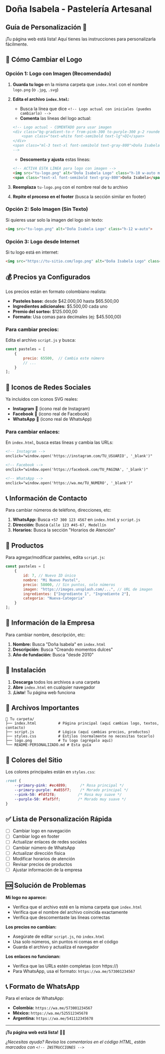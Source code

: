# Doña Isabela - Pastelería Artesanal
## Guía de Personalización 🎂

¡Tu página web está lista! Aquí tienes las instrucciones para personalizarla fácilmente.

## 🎨 Cómo Cambiar el Logo

### Opción 1: Logo con Imagen (Recomendado)

1. **Guarda tu logo** en la misma carpeta que `index.html` con el nombre `logo.png` (o `.jpg`, `.svg`)

2. **Edita el archivo `index.html`:**
   - Busca la línea que dice `<!-- Logo actual con iniciales (puedes cambiarlo) -->`
   - **Comenta** las líneas del logo actual:
   ```html
   <!-- Logo actual - COMENTADO para usar imagen
   <div class="bg-gradient-to-r from-pink-300 to-purple-300 p-2 rounded-full">
       <span class="text-white font-semibold text-lg">DI</span>
   </div>
   <span class="ml-3 text-xl font-semibold text-gray-800">Doña Isabela</span>
   -->
   ```
   
   - **Descomenta y ajusta** estas líneas:
   ```html
   <!-- ACTIVA ESTA LÍNEA para logo con imagen -->
   <img src="tu-logo.png" alt="Doña Isabela Logo" class="h-10 w-auto mr-3">
   <span class="text-xl font-semibold text-gray-800">Doña Isabela</span>
   ```

3. **Reemplaza** `tu-logo.png` con el nombre real de tu archivo

4. **Repite el proceso en el footer** (busca la sección similar en footer)

### Opción 2: Solo Imagen (Sin Texto)

Si quieres usar solo la imagen del logo sin texto:
```html
<img src="tu-logo.png" alt="Doña Isabela Logo" class="h-12 w-auto">
```

### Opción 3: Logo desde Internet

Si tu logo está en internet:
```html
<img src="https://tu-sitio.com/logo.png" alt="Doña Isabela Logo" class="h-10 w-auto mr-3">
```

## 💰 Precios ya Configurados

Los precios están en formato colombiano realista:
- **Pasteles base:** desde $42.000,00 hasta $65.500,00
- **Ingredientes adicionales:** $5.500,00 cada uno
- **Premio del sorteo:** $125.000,00
- **Formato:** Usa comas para decimales (ej: $45.500,00)

### Para cambiar precios:
Edita el archivo `script.js` y busca:
```javascript
const pasteles = [
    {
        precio: 65500,  // Cambia este número
        // ...
    }
];
```

## 📱 Iconos de Redes Sociales

Ya incluidos con iconos SVG reales:
- **Instagram** 📸 (icono real de Instagram)
- **Facebook** 👥 (icono real de Facebook)  
- **WhatsApp** 💬 (icono real de WhatsApp)

### Para cambiar enlaces:
En `index.html`, busca estas líneas y cambia las URLs:
```html
<!-- Instagram -->
onclick="window.open('https://instagram.com/TU_USUARIO', '_blank')"

<!-- Facebook -->
onclick="window.open('https://facebook.com/TU_PAGINA', '_blank')"

<!-- WhatsApp -->
onclick="window.open('https://wa.me/TU_NUMERO', '_blank')"
```

## 📞 Información de Contacto

Para cambiar números de teléfono, direcciones, etc:

1. **WhatsApp:** Busca `+57 300 123 4567` en `index.html` y `script.js`
2. **Dirección:** Busca `Calle 123 #45-67, Medellín`
3. **Horarios:** Busca la sección "Horarios de Atención"

## 🎂 Productos

Para agregar/modificar pasteles, edita `script.js`:
```javascript
const pasteles = [
    {
        id: 7, // Nuevo ID único
        nombre: "Mi Nuevo Pastel",
        precio: 58000, // Sin puntos, solo números
        imagen: "https://images.unsplash.com/...", // URL de imagen
        ingredientes: ["Ingrediente 1", "Ingrediente 2"],
        categoria: "Nueva-Categoria"
    }
];
```

## 🏪 Información de la Empresa

Para cambiar nombre, descripción, etc:

1. **Nombre:** Busca "Doña Isabela" en `index.html`
2. **Descripción:** Busca "Creando momentos dulces"
3. **Año de fundación:** Busca "desde 2010"

## 🚀 Instalación

1. **Descarga** todos los archivos a una carpeta
2. **Abre** `index.html` en cualquier navegador
3. ¡**Listo**! Tu página web funciona

## 📁 Archivos Importantes

```
📂 Tu carpeta/
├── index.html          # Página principal (aquí cambias logo, textos, contacto)
├── script.js           # Lógica (aquí cambias precios, productos)
├── styles.css          # Estilos (normalmente no necesitas tocarlo)
├── logo.png            # Tu logo (agrégalo aquí)
└── README-PERSONALIZADO.md # Esta guía
```

## 🎨 Colores del Sitio

Los colores principales están en `styles.css`:
```css
:root {
    --primary-pink: #ec4899;      /* Rosa principal */
    --primary-purple: #a855f7;    /* Morado principal */
    --pink-50: #fdf2f8;          /* Rosa muy suave */
    --purple-50: #faf5ff;        /* Morado muy suave */
}
```

## ✅ Lista de Personalización Rápida

- [ ] Cambiar logo en navegación
- [ ] Cambiar logo en footer  
- [ ] Actualizar enlaces de redes sociales
- [ ] Cambiar número de WhatsApp
- [ ] Actualizar dirección física
- [ ] Modificar horarios de atención
- [ ] Revisar precios de productos
- [ ] Ajustar información de la empresa

## 🆘 Solución de Problemas

**Mi logo no aparece:**
- Verifica que el archivo esté en la misma carpeta que `index.html`
- Verifica que el nombre del archivo coincida exactamente
- Verifica que descomentaste las líneas correctas

**Los precios no cambian:**
- Asegúrate de editar `script.js`, no `index.html`
- Usa solo números, sin puntos ni comas en el código
- Guarda el archivo y actualiza el navegador

**Los enlaces no funcionan:**
- Verifica que las URLs estén completas (con https://)
- Para WhatsApp, usa el formato: `https://wa.me/573001234567`

## 📞 Formato de WhatsApp

Para el enlace de WhatsApp:
- **Colombia:** `https://wa.me/573001234567`
- **México:** `https://wa.me/525512345678` 
- **Argentina:** `https://wa.me/541112345678`

---

**¡Tu página web está lista!** 🎂✨

*¿Necesitas ayuda? Revisa los comentarios en el código HTML, están marcados con `<!-- INSTRUCCIONES -->`*